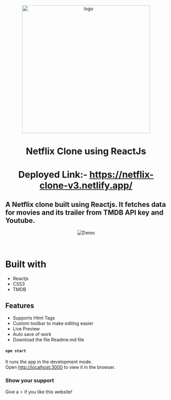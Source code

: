 <div align="center">
<img src="https://user-images.githubusercontent.com/99184393/211183762-03b6e9b4-9fcd-4874-a0e4-20cf00537c06.gif" alt="logo" width="400" height="auto" />
</div>

<div align="center">


# Netflix Clone using ReactJs
# Deployed Link:- https://netflix-clone-v3.netlify.app/

</div>

## A Netflix clone built using Reactjs. It fetches data for movies and its trailer from TMDB API key and Youtube.

<div align="center">
  <img alt="Demo" src="images/netflixc.gif"/>
</div>

<br />
<br />

# Built with
* Reactjs
* CSS3
* TMDB

## Features

- Supports Html Tags
- Custom toolbar to make editing easier
- Live Preview
- Auto save of work
- Download the file Readme.md file


#### `npm start`

It runs the app in the development mode.<br />
Open [http://localhost:3000](http://localhost:3000) to view it in the browser.


### Show your support

Give a ⭐ if you like this website!
